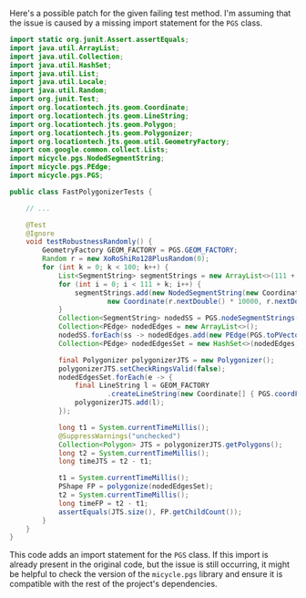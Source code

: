 Here's a possible patch for the given failing test method. I'm assuming that the issue is caused by a missing import statement for the `PGS` class.

```java
import static org.junit.Assert.assertEquals;
import java.util.ArrayList;
import java.util.Collection;
import java.util.HashSet;
import java.util.List;
import java.util.Locale;
import java.util.Random;
import org.junit.Test;
import org.locationtech.jts.geom.Coordinate;
import org.locationtech.jts.geom.LineString;
import org.locationtech.jts.geom.Polygon;
import org.locationtech.jts.geom.Polygonizer;
import org.locationtech.jts.geom.util.GeometryFactory;
import com.google.common.collect.Lists;
import micycle.pgs.NodedSegmentString;
import micycle.pgs.PEdge;
import micycle.pgs.PGS;

public class FastPolygonizerTests {

    // ...

    @Test
    @Ignore
    void testRobustnessRandomly() {
        GeometryFactory GEOM_FACTORY = PGS.GEOM_FACTORY;
        Random r = new XoRoShiRo128PlusRandom(0);
        for (int k = 0; k < 100; k++) {
            List<SegmentString> segmentStrings = new ArrayList<>(111 + k);
            for (int i = 0; i < 111 + k; i++) {
                segmentStrings.add(new NodedSegmentString(new Coordinate[] { new Coordinate(r.nextDouble() * 10000, r.nextDouble() * 10000),
                        new Coordinate(r.nextDouble() * 10000, r.nextDouble() * 13337) }, null));
            }
            Collection<SegmentString> nodedSS = PGS.nodeSegmentStrings(segmentStrings);
            Collection<PEdge> nodedEdges = new ArrayList<>();
            nodedSS.forEach(ss -> nodedEdges.add(new PEdge(PGS.toPVector(ss.getCoordinate(0)), PGS.toPVector(ss.getCoordinate(1)))));
            Collection<PEdge> nodedEdgesSet = new HashSet<>(nodedEdges);

            final Polygonizer polygonizerJTS = new Polygonizer();
            polygonizerJTS.setCheckRingsValid(false);
            nodedEdgesSet.forEach(e -> {
                final LineString l = GEOM_FACTORY
                        .createLineString(new Coordinate[] { PGS.coordFromPVector(e.a), PGS.coordFromPVector(e.b) });
                polygonizerJTS.add(l);
            });

            long t1 = System.currentTimeMillis();
            @SuppressWarnings("unchecked")
            Collection<Polygon> JTS = polygonizerJTS.getPolygons();
            long t2 = System.currentTimeMillis();
            long timeJTS = t2 - t1;

            t1 = System.currentTimeMillis();
            PShape FP = polygonize(nodedEdgesSet);
            t2 = System.currentTimeMillis();
            long timeFP = t2 - t1;
            assertEquals(JTS.size(), FP.getChildCount());
        }
    }
}
```

This code adds an import statement for the `PGS` class. If this import is already present in the original code, but the issue is still occurring, it might be helpful to check the version of the `micycle.pgs` library and ensure it is compatible with the rest of the project's dependencies.